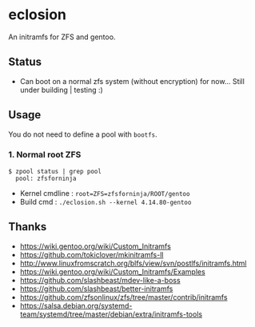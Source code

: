# eclosion
An initramfs for ZFS and gentoo. 

## Status
+ Can boot on a normal zfs system (without encryption) for now...
Still under building | testing :)

## Usage

You do not need to define a pool with `bootfs`.

### 1. Normal root ZFS

    $ zpool status | grep pool
      pool: zfsforninja

+ Kernel cmdline : ` root=ZFS=zfsforninja/ROOT/gentoo `
+ Build cmd : ` ./eclosion.sh --kernel 4.14.80-gentoo `

## Thanks
+ https://wiki.gentoo.org/wiki/Custom_Initramfs
+ https://github.com/tokiclover/mkinitramfs-ll
+ http://www.linuxfromscratch.org/blfs/view/svn/postlfs/initramfs.html
+ https://wiki.gentoo.org/wiki/Custom_Initramfs/Examples
+ https://github.com/slashbeast/mdev-like-a-boss
+ https://github.com/slashbeast/better-initramfs
+ https://github.com/zfsonlinux/zfs/tree/master/contrib/initramfs
+ https://salsa.debian.org/systemd-team/systemd/tree/master/debian/extra/initramfs-tools
